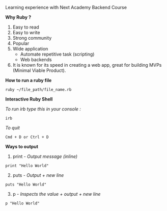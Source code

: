 Learning experience with Next Academy Backend Course

<b>Why Ruby ?</b>
1. Easy to read
2. Easy to write
3. Strong community
4. Popular
5. Wide application 
    - Automate repetitive task (scripting)
    - Web backends
6. It is known for its speed in creating a web app, great for building MVPs (Minimal Viable Product).

<b>How to run a ruby file</b>

```
ruby ~/file_path/file_name.rb
```

<b>Interactive Ruby Shell</b>

<i>To run irb type this in your console :</i>
```
irb
```

<i>To quit</i>

```
Cmd + D or Ctrl + D
```

<b>Ways to output</b>

1. print - <i>Output message (inline)</i>
```
print "Hello World"
```

2. puts - <i>Output + new line</i>
```
puts "Hello World"
```

3. p - <i>Inspects the value + output + new line</i>
```
p "Hello World"
```
